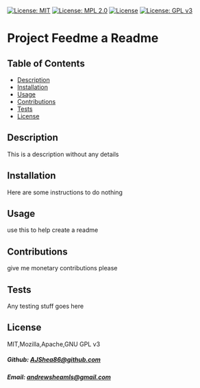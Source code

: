  [![License: MIT](https://img.shields.io/badge/License-MIT-yellow.svg)](https://opensource.org/licenses/MIT) [![License: MPL 2.0](https://img.shields.io/badge/License-MPL_2.0-brightgreen.svg)](https://opensource.org/licenses/MPL-2.0) [![License](https://img.shields.io/badge/License-Apache_2.0-blue.svg)](https://opensource.org/licenses/Apache-2.0) [![License: GPL v3](https://img.shields.io/badge/License-GPLv3-blue.svg)](https://www.gnu.org/licenses/gpl-3.0) 
# Project Feedme a Readme 
## Table of Contents
  * [Description](#description)
  * [Installation](#installation)
  * [Usage](#usage)
  * [Contributions](#contributions)
  * [Tests](#tests)
  * [License](#license)


## Description


This is a description without any details


## Installation


Here are some instructions to do nothing


## Usage


use this to help create a readme


## Contributions


give me monetary contributions please


## Tests


Any testing stuff goes here


## License


MIT,Mozilla,Apache,GNU GPL v3


##### Github: AJShea86@github.com


##### Email: andrewsheamls@gmail.com

